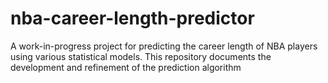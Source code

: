 # nba-career-length-predictor
A work-in-progress project for predicting the career length of NBA players using various statistical models. This repository documents the development and refinement of the prediction algorithm

